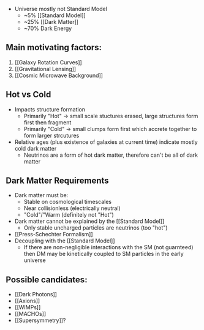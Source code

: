 - Universe mostly not Standard Model
	- ~5% [[Standard Model]]
	- ~25% [[Dark Matter]]
	- ~70% Dark Energy

## Main motivating factors:
1. [[Galaxy Rotation Curves]]
2. [[Gravitational Lensing]]
3. [[Cosmic Microwave Background]]


## Hot vs Cold
 - Impacts structure formation
	 - Primarily "Hot" -> small scale stuctures erased, large structures form first then fragment
	 - Primarily "Cold" -> small clumps form first which accrete together to form larger strcutures
 - Relative ages (plus existence of galaxies at current time) indicate mostly cold dark matter
	 - Neutrinos are a form of hot dark matter, therefore can't be all of dark matter

## Dark Matter Requirements
 - Dark matter must be:
	 - Stable on cosmological timescales
	 - Near collisionless (electrically neutral)
	 - "Cold"/"Warm (definitely not "Hot")
 - Dark matter cannot be explained by the [[Standard Model]]
	 - Only stable uncharged particles are neutrinos (too "hot")
 - [[Press-Schechter Formalism]]
 - Decoupling with the [[Standard Model]]
	 - If there are non-negligible interactions with the SM (not guarnteed) then DM may be kinetically coupled to SM particles in the early universe

## Possible candidates:
 - [[Dark Photons]]
 - [[Axions]]
 - [[WIMPs]]
 - [[MACHOs]]
 - [[Supersymmetry]]?

